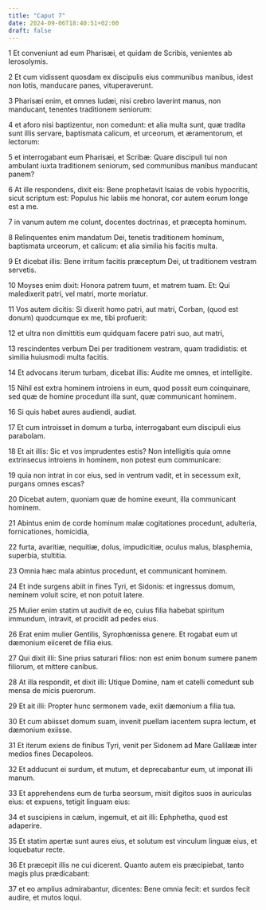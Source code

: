 ```yaml
---
title: "Caput 7"
date: 2024-09-06T18:40:51+02:00
draft: false
---
```




1 Et conveniunt ad eum Pharisæi, et quidam de Scribis, venientes ab Ierosolymis.

2 Et cum vidissent quosdam ex discipulis eius communibus manibus, idest non lotis, manducare panes, vituperaverunt.

3 Pharisæi enim, et omnes Iudæi, nisi crebro laverint manus, non manducant, tenentes traditionem seniorum:

4 et aforo nisi baptizentur, non comedunt: et alia multa sunt, quæ tradita sunt illis servare, baptismata calicum, et urceorum, et æramentorum, et lectorum:

5 et interrogabant eum Pharisæi, et Scribæ: Quare discipuli tui non ambulant iuxta traditionem seniorum, sed communibus manibus manducant panem?

6 At ille respondens, dixit eis: Bene prophetavit Isaias de vobis hypocritis, sicut scriptum est: Populus hic labiis me honorat, cor autem eorum longe est a me.

7 in vanum autem me colunt, docentes doctrinas, et præcepta hominum.

8 Relinquentes enim mandatum Dei, tenetis traditionem hominum, baptismata urceorum, et calicum: et alia similia his facitis multa.

9 Et dicebat illis: Bene irritum facitis præceptum Dei, ut traditionem vestram servetis.

10 Moyses enim dixit: Honora patrem tuum, et matrem tuam. Et: Qui maledixerit patri, vel matri, morte moriatur.

11 Vos autem dicitis: Si dixerit homo patri, aut matri, Corban, (quod est donum) quodcumque ex me, tibi profuerit:

12 et ultra non dimittitis eum quidquam facere patri suo, aut matri,

13 rescindentes verbum Dei per traditionem vestram, quam tradidistis: et similia huiusmodi multa facitis.

14 Et advocans iterum turbam, dicebat illis: Audite me omnes, et intelligite.

15 Nihil est extra hominem introiens in eum, quod possit eum coinquinare, sed quæ de homine procedunt illa sunt, quæ communicant hominem.

16 Si quis habet aures audiendi, audiat.

17 Et cum introisset in domum a turba, interrogabant eum discipuli eius parabolam.

18 Et ait illis: Sic et vos imprudentes estis? Non intelligitis quia omne extrinsecus introiens in hominem, non potest eum communicare:

19 quia non intrat in cor eius, sed in ventrum vadit, et in secessum exit, purgans omnes escas?

20 Dicebat autem, quoniam quæ de homine exeunt, illa communicant hominem.

21 Abintus enim de corde hominum malæ cogitationes procedunt, adulteria, fornicationes, homicidia,

22 furta, avaritiæ, nequitiæ, dolus, impudicitiæ, oculus malus, blasphemia, superbia, stultitia.

23 Omnia hæc mala abintus procedunt, et communicant hominem.

24 Et inde surgens abiit in fines Tyri, et Sidonis: et ingressus domum, neminem voluit scire, et non potuit latere.

25 Mulier enim statim ut audivit de eo, cuius filia habebat spiritum immundum, intravit, et procidit ad pedes eius.

26 Erat enim mulier Gentilis, Syrophœnissa genere. Et rogabat eum ut dæmonium eiiceret de filia eius.

27 Qui dixit illi: Sine prius saturari filios: non est enim bonum sumere panem filiorum, et mittere canibus.

28 At illa respondit, et dixit illi: Utique Domine, nam et catelli comedunt sub mensa de micis puerorum.

29 Et ait illi: Propter hunc sermonem vade, exiit dæmonium a filia tua.

30 Et cum abiisset domum suam, invenit puellam iacentem supra lectum, et dæmonium exiisse.

31 Et iterum exiens de finibus Tyri, venit per Sidonem ad Mare Galilææ inter medios fines Decapoleos.

32 Et adducunt ei surdum, et mutum, et deprecabantur eum, ut imponat illi manum.

33 Et apprehendens eum de turba seorsum, misit digitos suos in auriculas eius: et expuens, tetigit linguam eius:

34 et suscipiens in cælum, ingemuit, et ait illi: Ephphetha, quod est adaperire.

35 Et statim apertæ sunt aures eius, et solutum est vinculum linguæ eius, et loquebatur recte.

36 Et præcepit illis ne cui dicerent. Quanto autem eis præcipiebat, tanto magis plus prædicabant:

37 et eo amplius admirabantur, dicentes: Bene omnia fecit: et surdos fecit audire, et mutos loqui.

